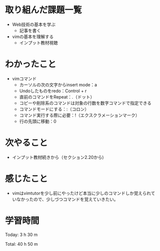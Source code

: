 # 取り組んだ課題一覧
- Web技術の基本を学ぶ
	- 記事を書く
- vimの基本を理解する
	- インプット教材視聴
# わかったこと
- vimコマンド
	- カーソルの次の文字からinsert mode：a
	- Undoしたものをredo：Control + r
	- 直前のコマンドをRepeat：.（ドット）
	- コピーや削除系のコマンドは対象の行数を数字コマンドで指定できる
	- コマンドモードにする：:（コロン）
	- コマンド実行する際に必要：!（エクスクラメーションマーク）
	- 行の先頭に移動：0

# 次やること
- インプット教材続きから（セクション2.20から)
# 感じたこと
- vimはvimtutorを少し前にやったけど本当に少しのコマンドしか覚えられていなかったので、少しづつコマンドを覚えていきたい。
# 学習時間
Today: 3 h 30 m

Total: 40 h 50 m

